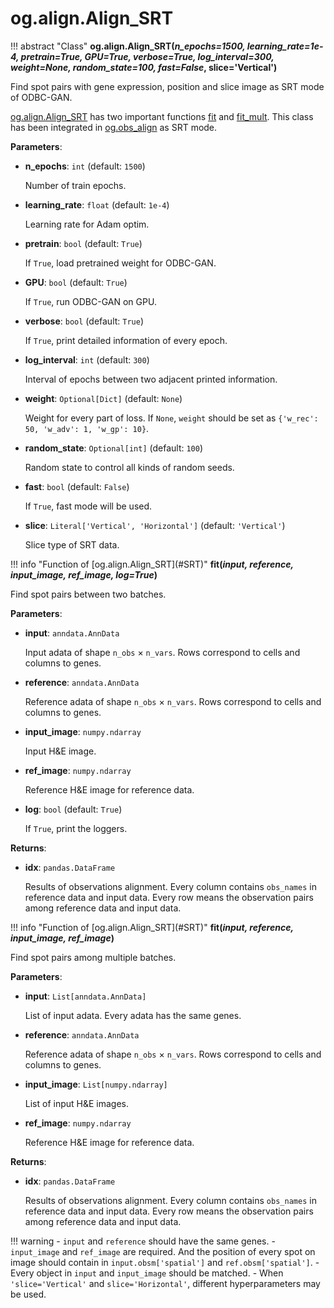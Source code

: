 # og.align.Align_SRT

<div id = 'SRT'></div>
!!! abstract "Class"
    <b>og.align.Align_SRT(<i>n_epochs=1500, learning_rate=1e-4, pretrain=True, GPU=True, verbose=True, log_interval=300, weight=None, random_state=100, fast=False</i>, slice='Vertical')</b>

Find spot pairs with gene expression, position and slice image as SRT mode of ODBC-GAN.

[og.align.Align_SRT](#SRT) has two important functions [fit](#fit) and [fit_mult](#fit_mult). This class has been integrated in [og.obs_align](./obs_align.md) as SRT mode.

**Parameters**:

- **n_epochs**: `int` (default: `1500`)

    Number of train epochs.

- **learning_rate**: `float` (default: `1e-4`)

    Learning rate for Adam optim.

- **pretrain**: `bool` (default: `True`)

    If `True`, load pretrained weight for ODBC-GAN.

- **GPU**: `bool` (default: `True`)

    If `True`, run ODBC-GAN on GPU.

- **verbose**: `bool` (default: `True`)

    If `True`, print detailed information of every epoch.

- **log_interval**: `int` (default: `300`)

    Interval of epochs between two adjacent printed information.

- **weight**: `Optional[Dict]` (default: `None`)

    Weight for every part of loss. If `None`, `weight` should be set as `{'w_rec': 50, 'w_adv': 1, 'w_gp': 10}`.

- **random_state**: `Optional[int]` (default: `100`)

    Random state to control all kinds of random seeds.

- **fast**: `bool` (default: `False`)

    If `True`, fast mode will be used.

- **slice**: `Literal['Vertical', 'Horizontal']` (default: `'Vertical'`)

    Slice type of SRT data.

<div id = 'fit'></div>
!!! info "Function of [og.align.Align_SRT](#SRT)"
    <b>fit(<i>input, reference, input_image, ref_image, log=True</i>)</b>

Find spot pairs between two batches.

**Parameters**:

- **input**: `anndata.AnnData`

    Input adata of shape `n_obs` × `n_vars`. Rows correspond to cells and columns to genes.

- **reference**: `anndata.AnnData`

    Reference adata of shape `n_obs` × `n_vars`. Rows correspond to cells and columns to genes.

- **input_image**: `numpy.ndarray`

    Input H&E image.

- **ref_image**: `numpy.ndarray`

    Reference H&E image for reference data.

- **log**: `bool` (default: `True`)

    If `True`, print the loggers.

**Returns**:

- **idx**: `pandas.DataFrame`

    Results of observations alignment. Every column contains `obs_names` in reference data and input data. Every row means the observation pairs among reference data and input data.

<div id = 'fit_mult'></div>
!!! info "Function of [og.align.Align_SRT](#SRT)"
    <b>fit(<i>input, reference, input_image, ref_image</i>)</b>

Find spot pairs among multiple batches.

**Parameters**:

- **input**: `List[anndata.AnnData]`

    List of input adata. Every adata has the same genes.

- **reference**: `anndata.AnnData`

    Reference adata of shape `n_obs` × `n_vars`. Rows correspond to cells and columns to genes.

- **input_image**: `List[numpy.ndarray]`

    List of input H&E images.

- **ref_image**: `numpy.ndarray`

    Reference H&E image for reference data.

**Returns**:

- **idx**: `pandas.DataFrame`

    Results of observations alignment. Every column contains `obs_names` in reference data and input data. Every row means the observation pairs among reference data and input data.

!!! warning
    - `input` and `reference` should have the same genes.
    - `input_image` and `ref_image` are required. And the position of every spot on image should contain in `input.obsm['spatial']` and `ref.obsm['spatial']`.
    - Every object in `input` and `input_image` should be matched.
    - When `'slice='Vertical'` and `slice='Horizontal'`, different hyperparameters may be used.